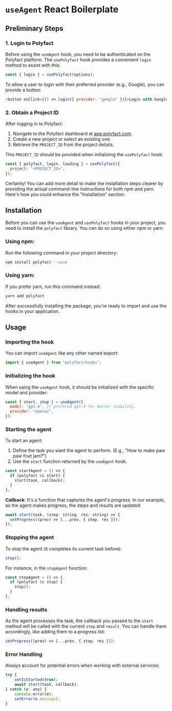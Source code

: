 # `useAgent` React Boilerplate

## Preliminary Steps

### 1. Login to Polyfact

Before using the `useAgent` hook, you need to be authenticated on the Polyfact platform. The `usePolyfact` hook provides a convenient `login` method to assist with this:

```javascript
const { login } = usePolyfact(options);
```

To allow a user to login with their preferred provider (e.g., Google), you can provide a button:

```javascript
<button onClick={() => login({ provider: "google" })}>Login with Google</button>
```

### 2. Obtain a Project ID

After logging in to Polyfact:

1. Navigate to the Polyfact dashboard at [app.polyfact.com](https://app.polyfact.com).
2. Create a new project or select an existing one.
3. Retrieve the `PROJECT_ID` from the project details.

This `PROJECT_ID` should be provided when initializing the `usePolyfact` hook:

```javascript
const { polyfact, login, loading } = usePolyfact({
  project: "<PROJECT_ID>",
});
```

Certainly! You can add more detail to make the installation steps clearer by providing the actual command-line instructions for both npm and yarn. Here's how you could enhance the "Installation" section:

## Installation

Before you can use the `useAgent` and `usePolyfact` hooks in your project, you need to install the `polyfact` library. You can do so using either npm or yarn:

### Using npm:

Run the following command in your project directory:

```bash
npm install polyfact --save
```

### Using yarn:

If you prefer yarn, run this command instead:

```bash
yarn add polyfact
```

After successfully installing the package, you're ready to import and use the hooks in your application.

## Usage

### Importing the hook

You can import `useAgent` like any other named export:

```javascript
import { useAgent } from "polyfact/hooks";
```

### Initializing the hook

When using the `useAgent` hook, it should be initialized with the specific model and provider:

```javascript
const { start, stop } = useAgent({
  model: "gpt-4", // prefered gpt-4 for better stability.
  provider: "openai",
});
```

### Starting the agent

To start an agent:

1. Define the task you want the agent to perform. (E.g., "How to make paw paw fruit jam?")
2. Use the `start` function returned by the `useAgent` hook.

```javascript
const startAgent = () => {
  if (polyfact && start) {
    start(task, callback);
  }
};
```

**Callback**: It's a function that captures the agent's progress. In our example, as the agent makes progress, the steps and results are updated:

```javascript
await start(task, (step: string, res: string) => {
  setProgress((prev) => [...prev, { step, res }]);
});
```

### Stopping the agent

To stop the agent (it completes its current task before):

```javascript
stop();
```

For instance, in the `stopAgent` function:

```javascript
const stopAgent = () => {
  if (polyfact && stop) {
    stop();
  }
};
```

### Handling results

As the agent processes the task, the callback you passed to the `start` method will be called with the current `step` and `result`. You can handle them accordingly, like adding them to a progress list:

```javascript
setProgress((prev) => [...prev, { step, res }]);
```

### Error Handling

Always account for potential errors when working with external services:

```javascript
try {
    setIsStarted(true);
    await start(task, callback);
} catch (e: any) {
    console.error(e);
    setError(e.message);
}
```
